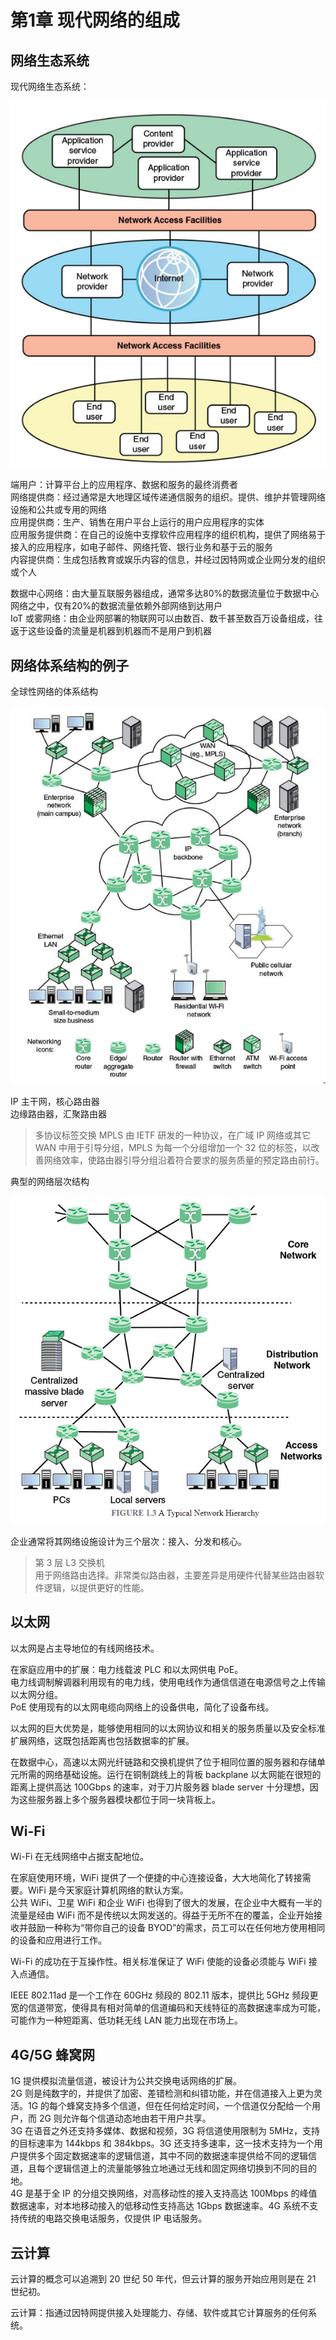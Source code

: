 # 第1章 现代网络的组成
## 网络生态系统
现代网络生态系统：

![](vx_images/297521915236449.png)

端用户：计算平台上的应用程序、数据和服务的最终消费者  
网络提供商：经过通常是大地理区域传递通信服务的组织。提供、维护并管理网络设施和公共或专用的网络  
应用提供商：生产、销售在用户平台上运行的用户应用程序的实体  
应用服务提供商：在自己的设施中支撑软件应用程序的组织机构，提供了网络易于接入的应用程序，如电子邮件、网络托管、银行业务和基于云的服务  
内容提供商：生成包括教育或娱乐内容的信息，并经过因特网或企业网分发的组织或个人

数据中心网络：由大量互联服务器组成，通常多达80%的数据流量位于数据中心网络之中，仅有20%的数据流量依赖外部网络到达用户  
IoT 或雾网络：由企业网部署的物联网可以由数百、数千甚至数百万设备组成，往返于这些设备的流量是机器到机器而不是用户到机器

## 网络体系结构的例子
全球性网络的体系结构

![](vx_images/55242715256615.png)

IP 主干网，核心路由器  
边缘路由器，汇聚路由器

> 多协议标签交换 MPLS
> 由 IETF 研发的一种协议，在广域 IP 网络或其它 WAN 中用于引导分组，MPLS 为每一个分组增加一个 32 位的标签，以改善网络效率，使路由器引导分组沿着符合要求的服务质量的预定路由前行。

典型的网络层次结构

![](vx_images/309433915249284.png)

企业通常将其网络设施设计为三个层次：接入、分发和核心。

> 第 3 层 L3 交换机  
> 用于网络路由选择。非常类似路由器，主要差异是用硬件代替某些路由器软件逻辑，以提供更好的性能。

## 以太网
以太网是占主导地位的有线网络技术。

在家庭应用中的扩展：电力线载波 PLC 和以太网供电 PoE。  
电力线调制解调器利用现有的电力线，使用电线作为通信信道在电源信号之上传输以太网分组。  
PoE 使用现有的以太网电缆向网络上的设备供电，简化了设备布线。

以太网的巨大优势是，能够使用相同的以太网协议和相关的服务质量以及安全标准扩展网络，这既包括距离也包括数据率的扩展。

在数据中心，高速以太网光纤链路和交换机提供了位于相同位置的服务器和存储单元所需的网络基础设施。运行在铜制跳线上的背板 backplane 以太网能在很短的距离上提供高达 100Gbps 的速率，对于刀片服务器 blade server 十分理想，因为这些服务器上多个服务器模块都位于同一块背板上。

## Wi-Fi
Wi-Fi 在无线网络中占据支配地位。

在家庭使用环境，WiFi 提供了一个便捷的中心连接设备，大大地简化了转接需要。WiFi 是今天家庭计算机网络的默认方案。  
公共 WiFi、卫星 WiFi 和企业 WiFi 也得到了很大的发展，在企业中大概有一半的流量是经由 WiFi 而不是传统以太网发送的。得益于无所不在的覆盖，企业开始接收并鼓励一种称为“带你自己的设备 BYOD”的需求，员工可以在任何地方使用相同的设备和应用进行工作。  

Wi-Fi 的成功在于互操作性。相关标准保证了 WiFi 使能的设备必须能与 WiFi 接入点通信。

IEEE 802.11ad 是一个工作在 60GHz 频段的 802.11 版本，提供比 5GHz 频段更宽的信道带宽，使得具有相对简单的信道编码和天线特征的高数据速率成为可能，可能作为一种短距离、低功耗无线 LAN 能力出现在市场上。

## 4G/5G 蜂窝网
1G 提供模拟流量信道，被设计为公共交换电话网络的扩展。   
2G 则是纯数字的，并提供了加密、差错检测和纠错功能，并在信道接入上更为灵活。1G 的每个蜂窝支持多个信道，但在任何给定时间，一个信道仅分配给一个用户，而 2G 则允许每个信道动态地由若干用户共享。  
3G 在语音之外还支持多媒体、数据和视频，3G 将信道使用限制为 5MHz，支持的目标速率为 144kbps 和 384kbps。3G 还支持多速率，这一技术支持为一个用户提供多个固定数据速率的逻辑信道，其中不同的数据速率提供给不同的逻辑信道，且每个逻辑信道上的流量能够独立地通过无线和固定网络切换到不同的目的地。  
4G 是基于全 IP 的分组交换网络，对高移动性的接入支持高达 100Mbps 的峰值数据速率，对本地移动接入的低移动性支持高达 1Gbps 数据速率。4G 系统不支持传统的电路交换电话服务，仅提供 IP 电话服务。

## 云计算
云计算的概念可以追溯到 20 世纪 50 年代，但云计算的服务开始应用则是在 21 世纪初。

云计算：指通过因特网提供接入处理能力、存储、软件或其它计算服务的任何系统。